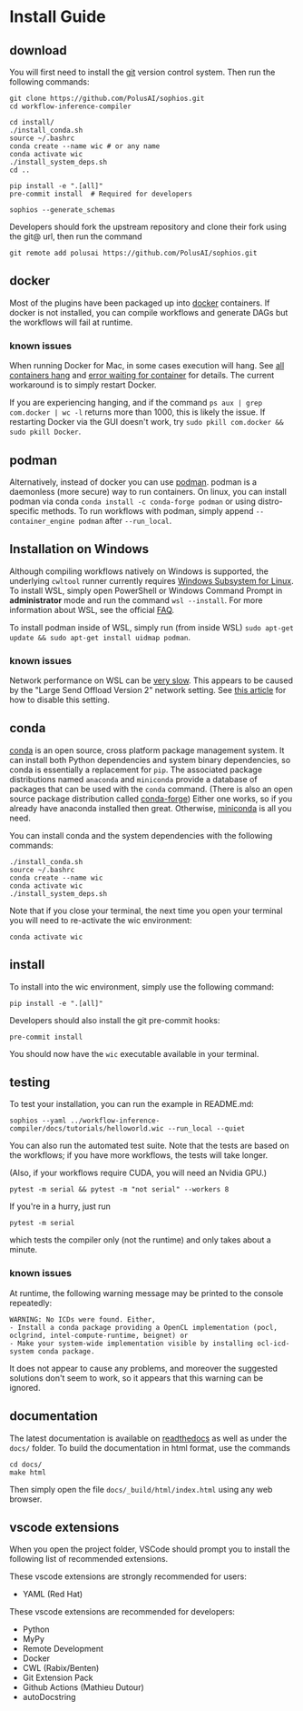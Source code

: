 # Install Guide

## download

You will first need to install the [git](https://git-scm.com) version control system. Then run the following commands:

```
git clone https://github.com/PolusAI/sophios.git
cd workflow-inference-compiler

cd install/
./install_conda.sh
source ~/.bashrc
conda create --name wic # or any name
conda activate wic
./install_system_deps.sh
cd ..

pip install -e ".[all]"
pre-commit install  # Required for developers

sophios --generate_schemas
```

Developers should fork the upstream repository and clone their fork using the git@ url, then run the command

```
git remote add polusai https://github.com/PolusAI/sophios.git
```

## docker

Most of the plugins have been packaged up into [docker](https://www.docker.com) containers. If docker is not installed, you can compile workflows and generate DAGs but the workflows will fail at runtime.

### known issues

When running Docker for Mac, in some cases execution will hang. See [all containers hang](https://github.com/docker/for-mac/issues/5081) and [error waiting for container](https://github.com/docker/for-mac/issues/5139) for details. The current workaround is to simply restart Docker.

If you are experiencing hanging, and if the command `ps aux | grep com.docker | wc -l` returns more than 1000, this is likely the issue. If restarting Docker via the GUI doesn't work, try `sudo pkill com.docker && sudo pkill Docker`.

## podman

Alternatively, instead of docker you can use [podman](https://podman.io/whatis.html). podman is a daemonless (more secure) way to run containers. On linux, you can install podman via conda `conda install -c conda-forge podman` or using distro-specific methods. To run workflows with podman, simply append `--container_engine podman` after `--run_local`.

## Installation on Windows

Although compiling workflows natively on Windows is supported, the underlying `cwltool` runner currently requires [Windows Subsystem for Linux](https://learn.microsoft.com/en-us/windows/wsl/install#install-wsl-command). To install WSL, simply open PowerShell or Windows Command Prompt in **administrator** mode and run the command `wsl --install`. For more information about WSL, see the official [FAQ](https://learn.microsoft.com/en-us/windows/wsl/faq).

To install podman inside of WSL, simply run (from inside WSL) `sudo apt-get update && sudo apt-get install uidmap podman`.

### known issues

Network performance on WSL can be [very slow](https://github.com/microsoft/WSL/issues/4901). This appears to be caused by the "Large Send Offload Version 2" network setting. See [this article](https://townsyio.medium.com/wsl2-how-to-fix-download-speed-3edb0c348e29) for how to disable this setting.

## conda

[conda](https://en.wikipedia.org/wiki/Conda_(package_manager)) is an open source, cross platform package management system. It can install both Python dependencies and system binary dependencies, so conda is essentially a replacement for `pip`. The associated package distributions named `anaconda` and `miniconda` provide a database of packages that can be used with the `conda` command. (There is also an open source package distribution called [conda-forge](https://conda-forge.org)) Either one works, so if you already have anaconda installed then great. Otherwise, [miniconda](https://docs.conda.io/en/latest/miniconda.html) is all you need.

You can install conda and the system dependencies with the following commands:

```
./install_conda.sh
source ~/.bashrc
conda create --name wic
conda activate wic
./install_system_deps.sh
```

Note that if you close your terminal, the next time you open your terminal you will need to re-activate the wic environment:

```
conda activate wic
```

## install

To install into the wic environment, simply use the following command:

```
pip install -e ".[all]"
```

Developers should also install the git pre-commit hooks:
```
pre-commit install
```

You should now have the `wic` executable available in your terminal.

## testing

To test your installation, you can run the example in README.md:

```
sophios --yaml ../workflow-inference-compiler/docs/tutorials/helloworld.wic --run_local --quiet
```

You can also run the automated test suite. Note that the tests are based on the workflows; if you have more workflows, the tests will take longer.

(Also, if your workflows require CUDA, you will need an Nvidia GPU.)

```
pytest -m serial && pytest -m "not serial" --workers 8
```

If you're in a hurry, just run

```
pytest -m serial
```

which tests the compiler only (not the runtime) and only takes about a minute.

### known issues

At runtime, the following warning message may be printed to the console repeatedly:

```
WARNING: No ICDs were found. Either,
- Install a conda package providing a OpenCL implementation (pocl, oclgrind, intel-compute-runtime, beignet) or
- Make your system-wide implementation visible by installing ocl-icd-system conda package.
```

It does not appear to cause any problems, and moreover the suggested solutions don't seem to work, so it appears that this warning can be ignored.

## documentation

The latest documentation is available on [readthedocs](https://workflow-inference-compiler.readthedocs.io/en/latest/) as well as under the `docs/` folder. To build the documentation in html format, use the commands

```
cd docs/
make html
```

Then simply open the file `docs/_build/html/index.html` using any web browser.

## vscode extensions

When you open the project folder, VSCode should prompt you to install the following list of recommended extensions.

These vscode extensions are strongly recommended for users:

* YAML (Red Hat)

These vscode extensions are recommended for developers:

* Python
* MyPy
* Remote Development
* Docker
* CWL (Rabix/Benten)
* Git Extension Pack
* Github Actions (Mathieu Dutour)
* autoDocstring